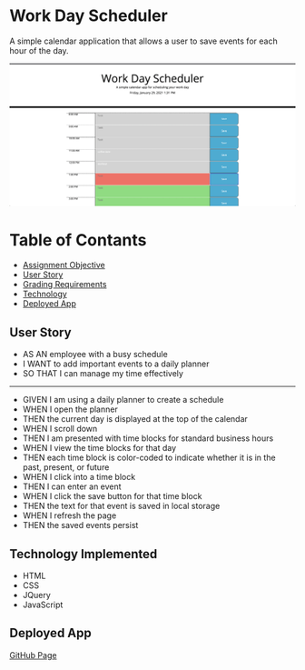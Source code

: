 # Work Day Scheduler
A simple calendar application that allows a user to save events for each hour of the day.

![screenshot](/assets/images/screenshot.png)

# Table of Contants
* [Assignment Objective](#assignment-objective)
* [User Story](#user-story)
* [Grading Requirements](#grading-requirments)
* [Technology](#technology-implemented)
* [Deployed App](#deployed-app)

## User Story
* AS AN employee with a busy schedule
* I WANT to add important events to a daily planner
* SO THAT I can manage my time effectively
---
* GIVEN I am using a daily planner to create a schedule
* WHEN I open the planner
* THEN the current day is displayed at the top of the calendar
* WHEN I scroll down
* THEN I am presented with time blocks for standard business hours
* WHEN I view the time blocks for that day
* THEN each time block is color-coded to indicate whether it is in the past, present, or future
* WHEN I click into a time block
* THEN I can enter an event
* WHEN I click the save button for that time block
* THEN the text for that event is saved in local storage
* WHEN I refresh the page
* THEN the saved events persist

## Technology Implemented
* HTML
* CSS
* JQuery
* JavaScript

## Deployed App
[GitHub Page](https://sarah-safarzadeh.github.io/work-day-scheduler/)
